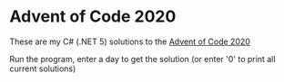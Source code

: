 # Advent of Code 2020

These are my C# (.NET 5) solutions to the [Advent of Code 2020](https://adventofcode.com/2020)

Run the program, enter a day to get the solution (or enter '0' to print all current solutions)
